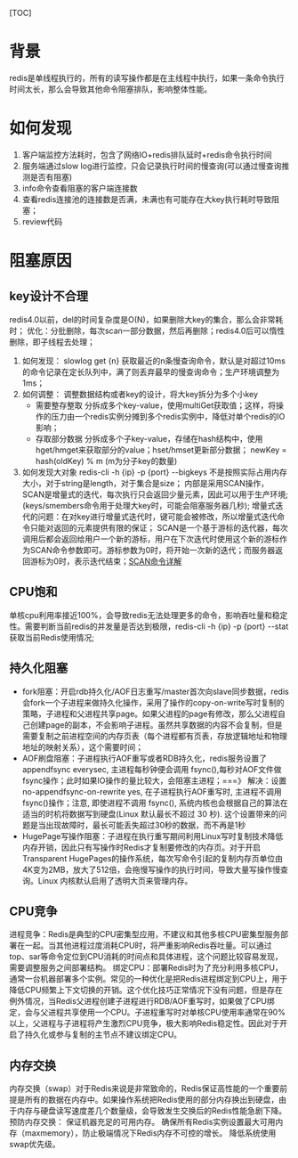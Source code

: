 [TOC]
# 背景
redis是单线程执行的，所有的读写操作都是在主线程中执行，如果一条命令执行时间太长，那么会导致其他命令阻塞排队，影响整体性能。
# 如何发现
1. 客户端监控方法耗时，包含了网络IO+redis排队延时+redis命令执行时间
2. 服务端通过slow log进行监控，只会记录执行时间的慢查询(可以通过慢查询推测是否有阻塞)
3. info命令查看阻塞的客户端连接数
4. 查看redis连接池的连接数是否满，未满也有可能存在大key执行耗时导致阻塞；
5. review代码

# 阻塞原因
## key设计不合理
redis4.0以前，del的时间复杂度是O(N)，如果删除大key的集合，那么会非常耗时；
优化：分批删除，每次scan一部分数据，然后再删除；redis4.0后可以惰性删除，即子线程去处理；
1. 如何发现： slowlog get {n} 获取最近的n条慢查询命令，默认是对超过10ms的命令记录在定长队列中，满了则丢弃最早的慢查询命令；生产环境调整为1ms；
2. 如何调整： 调整数据结构或者key的设计，将大key拆分为多个小key
    * 需要整存整取
      分拆成多个key-value，使用multiGet获取值；这样，将操作的压力由一个redis实例分摊到多个redis实例中，降低对单个redis的IO影响；
    * 存取部分数据
      分拆成多个子key-value，存储在hash结构中，使用hget/hmget来获取部分的value；hset/hmset更新部分数据；
      newKey = hash(oldKey) % m (m为分子key的数量)
3. 如何发现大对象 redis-cli -h {ip} -p {port} --bigkeys
   不是按照实际占用内存大小，对于string是length，对于集合是size；
   内部是采用SCAN操作，SCAN是增量式的迭代，每次执行只会返回少量元素，因此可以用于生产环境;(keys/smembers命令用于处理大key时，可能会阻塞服务器几秒);
   增量式迭代的问题：在对key进行增量式迭代时，键可能会被修改，所以增量式迭代命令只能对返回的元素提供有限的保证；
   SCAN是一个基于游标的迭代器，每次调用后都会返回给用户一个新的游标，用户在下次迭代时使用这个新的游标作为SCAN命令参数即可。游标参数为0时，将开始一次新的迭代；而服务器返回游标为0时，表示迭代结束；[SCAN命令详解](http://doc.redisfans.com/key/scan.html)
## CPU饱和
单核cpu利用率接近100%，会导致redis无法处理更多的命令，影响吞吐量和稳定性。需要判断当前redis的并发量是否达到极限，redis-cli -h {ip} -p {port} --stat获取当前Redis使用情况;
## 持久化阻塞
* fork阻塞：开启rdb持久化/AOF日志重写/master首次向slave同步数据，redis会fork一个子进程来做持久化操作，采用了操作的copy-on-write写时复制的策略，子进程和父进程共享page。如果父进程的page有修改，那么父进程自己创建page的副本，不会影响子进程。虽然共享数据的内容不会复制，但是需要复制之前进程空间的内存页表（每个进程都有页表，存放逻辑地址和物理地址的映射关系），这个需要时间； 
* AOF刷盘阻塞：子进程执行AOF重写或者RDB持久化，redis服务设置了appendfsync everysec, 主进程每秒钟便会调用 fsync(),每秒对AOF文件做fsync操作；此时如果IO操作的量比较大，会阻塞主进程；===》 解决：设置 no-appendfsync-on-rewrite yes, 在子进程执行AOF重写时, 主进程不调用fsync()操作；注意, 即使进程不调用 fsync(), 系统内核也会根据自己的算法在适当的时机将数据写到硬盘(Linux 默认最长不超过 30 秒). 
  这个设置带来的问题是当出现故障时，最长可能丢失超过30秒的数据，而不再是1秒
* HugePage写操作阻塞：子进程在执行重写期间利用Linux写时复制技术降低内存开销，因此只有写操作时Redis才复制要修改的内存页。对于开启Transparent HugePages的操作系统，每次写命令引起的复制内存页单位由4K变为2MB，放大了512倍，会拖慢写操作的执行时间，导致大量写操作慢查询。Linux 内核默认启用了透明大页来管理内存。

## CPU竞争
进程竞争：Redis是典型的CPU密集型应用，不建议和其他多核CPU密集型服务部署在一起。当其他进程过度消耗CPU时，将严重影响Redis吞吐量。可以通过top、sar等命令定位到CPU消耗的时间点和具体进程，这个问题比较容易发现，需要调整服务之间部署结构。
绑定CPU：部署Redis时为了充分利用多核CPU，通常一台机器部署多个实例。常见的一种优化是把Redis进程绑定到CPU上，用于降低CPU频繁上下文切换的开销。这个优化技巧正常情况下没有问题，但是存在例外情况，当Redis父进程创建子进程进行RDB/AOF重写时，如果做了CPU绑定，会与父进程共享使用一个CPU。子进程重写时对单核CPU使用率通常在90%以上，父进程与子进程将产生激烈CPU竞争，极大影响Redis稳定性。因此对于开启了持久化或参与复制的主节点不建议绑定CPU。
## 内存交换
内存交换（swap）对于Redis来说是非常致命的，Redis保证高性能的一个重要前提是所有的数据在内存中。如果操作系统把Redis使用的部分内存换出到硬盘，由于内存与硬盘读写速度差几个数量级，会导致发生交换后的Redis性能急剧下降。
预防内存交换：
保证机器充足的可用内存。
确保所有Redis实例设置最大可用内存（maxmemory），防止极端情况下Redis内存不可控的增长。
降低系统使用swap优先级。

   
   
        